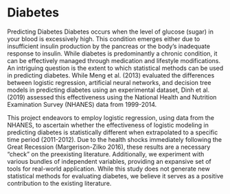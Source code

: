 # Diabetes
Predicting Diabetes
Diabetes occurs when the level of glucose (sugar) in your blood is excessively high. This condition emerges either due to insufficient insulin production by the pancreas or the body’s inadequate response to insulin. While diabetes is predominantly a chronic condition, it can be effectively managed through medication and lifestyle modifications. An intriguing question is the extent to which statistical methods can be used in predicting diabetes. While Meng et al. (2013) evaluated the differences between logistic regression, artificial neural networks, and decision tree models in predicting diabetes using an experimental dataset, Dinh et al. (2019) assessed this effectiveness using the National Health and Nutrition Examination Survey (NHANES) data from 1999-2014.

This project endeavors to employ logistic regression, using data from the NHANES, to ascertain whether the effectiveness of logistic modeling in predicting diabetes is statistically different when extrapolated to a specific time period (2011-2012). Due to the health shocks immediately following the Great Recession (Margerison-Zilko 2016), these results are a necessary “check” on the preexisting literature. Additionally, we experiment with various bundles of independent variables, providing an expansive set of tools for real-world application. While this study does not generate new statistical methods for evaluating diabetes, we believe it serves as a positive contribution to the existing literature.
